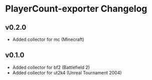 # PlayerCount-exporter Changelog

## v0.2.0

  * Added collector for mc (Minecraft)

## v0.1.0

  * Added collector for bf2 (Battlefield 2)
  * Added collector for ut2k4 (Unreal Tournament 2004)
